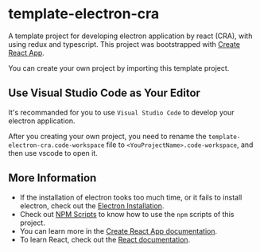 # template-electron-cra

A template project for developing electron application by react (CRA), with using redux and typescript. 
This project was bootstrapped with [Create React App].

You can create your own project by importing this template project.

## Use Visual Studio Code as Your Editor

It's recommanded for you to use `Visual Studio Code` to develop your electron application.

After you creating your own project, you need to rename the `template-electron-cra.code-workspace` file to `<YouProjectName>.code-workspace`, and then use vscode to open it.

## More Information

- If the installation of electron tooks too much time, or it fails to install electron, check out the [Electron Installation].
- Check out [NPM Scripts] to know how to use the `npm` scripts of this project.
- You can learn more in the [Create React App documentation].
- To learn React, check out the [React documentation].

<!-- link list -->

[create react app]: https://github.com/facebook/create-react-app
[electron installation]: ./docs/install-electron.md
[npm scripts]: ./docs/npm-scripts.md
[create react app documentation]: https://facebook.github.io/create-react-app/docs/getting-started
[react documentation]: https://reactjs.org/
